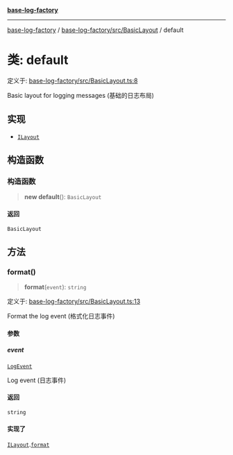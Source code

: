 [**base-log-factory**](../../../../index.md)

***

[base-log-factory](../../../../index.md) / [base-log-factory/src/BasicLayout](../index.md) / default

# 类: default

定义于: [base-log-factory/src/BasicLayout.ts:8](https://github.com/fengxinming/log-base/blob/2c3efcb178d7ddc2410225a9c002fea10b6d1b2d/packages/base-log-factory/src/BasicLayout.ts#L8)

Basic layout for logging messages (基础的日志布局)

## 实现

- [`ILayout`](../../typings/interfaces/ILayout.md)

## 构造函数

### 构造函数

> **new default**(): `BasicLayout`

#### 返回

`BasicLayout`

## 方法

### format()

> **format**(`event`): `string`

定义于: [base-log-factory/src/BasicLayout.ts:13](https://github.com/fengxinming/log-base/blob/2c3efcb178d7ddc2410225a9c002fea10b6d1b2d/packages/base-log-factory/src/BasicLayout.ts#L13)

Format the log event (格式化日志事件)

#### 参数

##### event

[`LogEvent`](../../typings/interfaces/LogEvent.md)

Log event (日志事件)

#### 返回

`string`

#### 实现了

[`ILayout`](../../typings/interfaces/ILayout.md).[`format`](../../typings/interfaces/ILayout.md#format)
